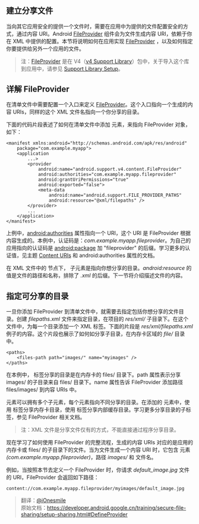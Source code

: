 # 

## 建立分享文件

当向其它应用安全的提供一个文件时，需要在应用中为提供的文件配置安全的方式，通过内容 URI。Android [FileProvider](https://developer.android.google.cn/reference/android/support/v4/content/FileProvider.html) 组件会为文件生成内容 URI，依赖于你在 XML 中提供的配置。本节将说明如何在应用实现 [FileProvider](https://developer.android.google.cn/reference/android/support/v4/content/FileProvider.html) ，以及如何指定你要提供给另外一个应用的文件。   

> 注：[FileProvider](https://developer.android.google.cn/reference/android/support/v4/content/FileProvider.html) 是在 V4（[v4 Support Library](https://developer.android.google.cn/topic/libraries/support-library/features.html#v4)）包中，关于导入这个库到应用中，请参见 [Support Library Setup](https://developer.android.google.cn/tools/support-library/setup.html)。 

## 详解 FileProvider

在清单文件中需要配置一个入口来定义 [FileProvider](https://developer.android.google.cn/reference/android/support/v4/content/FileProvider.html)。这个入口指向一个生成的内容 URIs，同样的这个 XML 文件名指向一个你分享的目录。

下面的代码片段表述了如何在清单文件中添加 [<provider>](https://developer.android.google.cn/guide/topics/manifest/provider-element.html) 元素，来指向 FileProvider 对象，如下：

    <manifest xmlns:android="http://schemas.android.com/apk/res/android"
        package="com.example.myapp">
        <application
            ...>
            <provider
                android:name="android.support.v4.content.FileProvider"
                android:authorities="com.example.myapp.fileprovider"
                android:grantUriPermissions="true"
                android:exported="false">
                <meta-data
                    android:name="android.support.FILE_PROVIDER_PATHS"
                    android:resource="@xml/filepaths" />
            </provider>
            ...
        </application>
    </manifest>


上例中，[android:authorities](https://developer.android.google.cn/guide/topics/manifest/provider-element.html#auth) 属性指向一个 URI，这个 URI 是 FileProvider 根据内容生成的。本例中，认证码是：*com.example.myapp.fileprovider*。为自己的应用指向的认证码是 [ android:package](https://developer.android.google.cn/guide/topics/manifest/manifest-element.html#package) 加 "fileprovider" 的后缀。学习更多的认证值，见主题 [Content URIs](https://developer.android.google.cn/guide/topics/providers/content-provider-basics.html#ContentURIs) 和 android:authorities 属性的文档。   

在 XML 文件中的 [<provider>](https://developer.android.google.cn/guide/topics/manifest/provider-element.html) 节点下，[<meta-data>](https://developer.android.google.cn/guide/topics/manifest/meta-data-element.html) 子元素是指向你想分享的目录。*android:resource* 的值是文件的路径和名称，排除了 *.xml* 的后缀。下一节将介绍描述文件的内容。   

## 指定可分享的目录

一旦你添加 FileProvider 到清单文件中，就需要去指定包括你想分享的文件目录。创建 *filepaths.xml* 文件来指定目录，在项目的 *res/xml/* 子目录下。在这个文件中，为每一个目录添加一个 XML 标签。下面的片段是 *res/xml/filepaths.xml* 例子的内容。这个片段也展示了如何如分享子目录，在内存卡区域的 *file/* 目录中。

    <paths>
        <files-path path="images/" name="myimages" />
    </paths>
    
在本例中，*<files-path>* 标签分享的目录是在内存卡的 files/ 目录下。path 属性表示分享 images/ 的子目录来自 files/ 目录下。name 属性告诉 FileProvider 添加路径 files/images/ 到内容 URIs 中。

*<paths>* 元素可以拥有多个子元素，每个元素指向不同分享的目录。在添加的 *<files-path>* 元素中，使用 *<external-path>* 标签分享内存卡目录，使用 *<cache-path>* 标签分享内部缓存目录。学习更多分享目录的子标签，参见 FileProvider 相关文档。

> 注：XML 文件是分享文件仅有的方式，不能直接通过程序分享目录。

现在学习了如何使用 FileProvider 的完整流程，生成的内容 URIs 对应的是应用的内存卡或 files/ 的子目录下的文件。当为文件生成一个内容 URI 时，它包含 *<provider>* 元素 *(com.example.myapp.fileprovider)*，路径 *images/* 和 文件名。

例如，当按照本节去定义一个 FileProvider 时，你请求 *default_image.jpg* 文件的 URI，FileProvider 会返回如下路径：

    content://com.example.myapp.fileprovider/myimages/default_image.jpg
    
    


>翻译：[@iOnesmile](https://github.com/iOnesmile)    
原始文档：<https://developer.android.google.cn/training/secure-file-sharing/setup-sharing.html#DefineProvider>
